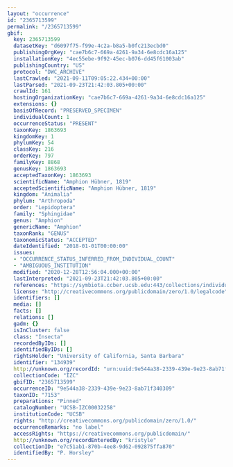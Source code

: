 ```yaml
---
layout: "occurrence"
id: "2365713599"
permalink: "/2365713599"
gbif:
  key: 2365713599
  datasetKey: "d6097f75-f99e-4c2a-b8a5-b0fc213ecbd0"
  publishingOrgKey: "cae7b6c7-669a-4261-9a34-6e8cdc16a125"
  installationKey: "4ec55ebe-9f92-45ec-b076-dd45f61003ab"
  publishingCountry: "US"
  protocol: "DWC_ARCHIVE"
  lastCrawled: "2021-09-11T09:05:22.434+00:00"
  lastParsed: "2021-09-23T21:42:03.805+00:00"
  crawlId: 161
  hostingOrganizationKey: "cae7b6c7-669a-4261-9a34-6e8cdc16a125"
  extensions: {}
  basisOfRecord: "PRESERVED_SPECIMEN"
  individualCount: 1
  occurrenceStatus: "PRESENT"
  taxonKey: 1863693
  kingdomKey: 1
  phylumKey: 54
  classKey: 216
  orderKey: 797
  familyKey: 8868
  genusKey: 1863693
  acceptedTaxonKey: 1863693
  scientificName: "Amphion Hübner, 1819"
  acceptedScientificName: "Amphion Hübner, 1819"
  kingdom: "Animalia"
  phylum: "Arthropoda"
  order: "Lepidoptera"
  family: "Sphingidae"
  genus: "Amphion"
  genericName: "Amphion"
  taxonRank: "GENUS"
  taxonomicStatus: "ACCEPTED"
  dateIdentified: "2018-01-01T00:00:00"
  issues:
  - "OCCURRENCE_STATUS_INFERRED_FROM_INDIVIDUAL_COUNT"
  - "AMBIGUOUS_INSTITUTION"
  modified: "2020-12-28T12:56:04.000+00:00"
  lastInterpreted: "2021-09-23T21:42:03.805+00:00"
  references: "https://symbiota.ccber.ucsb.edu:443/collections/individual/index.php?occid=134939"
  license: "http://creativecommons.org/publicdomain/zero/1.0/legalcode"
  identifiers: []
  media: []
  facts: []
  relations: []
  gadm: {}
  isInCluster: false
  class: "Insecta"
  recordedByIDs: []
  identifiedByIDs: []
  rightsHolder: "University of California, Santa Barbara"
  identifier: "134939"
  http://unknown.org/recordId: "urn:uuid:9e544a38-2339-439e-9e23-8ab71f340309"
  collectionCode: "IZC"
  gbifID: "2365713599"
  occurrenceID: "9e544a38-2339-439e-9e23-8ab71f340309"
  taxonID: "7153"
  preparations: "Pinned"
  catalogNumber: "UCSB-IZC00032258"
  institutionCode: "UCSB"
  rights: "http://creativecommons.org/publicdomain/zero/1.0/"
  occurrenceRemarks: "no label"
  accessRights: "https://creativecommons.org/publicdomain/"
  http://unknown.org/recordEnteredBy: "kristyle"
  collectionID: "e7c51ab1-870b-4ee8-9d62-092875ffa870"
  identifiedBy: "P. Horsley"
---
```

